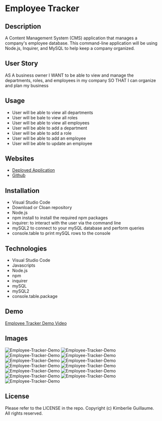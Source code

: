 # Employee Tracker

## Description

A Content Management System (CMS) application that manages a company's employee database. This command-line application will be using Node.js, Inquirer, and MySQL to help keep a company organized. 

## User Story

AS A business owner
I WANT to be able to view and manage the departments, roles, and employees in my company
SO THAT I can organize and plan my business

## Usage

- User will be able to view all departments
- User will be bale to view all roles
- User will be able to view all employees 
- User will be able to add a department
- User will be able to add a role
- User will be able to add an employee 
- User will be able to update an employee

## Websites 

- [Deployed Application](https://kimberlie901.github.io/my_Employees/)
- [Github](https://github.com/kimberlie901/my_Employees)

## Installation

- Visual Studio Code
- Download or Cloan repository
- Node.js
- npm install to install the required npm packages 
- inquirer: to interact with the user via the command line
- mySQL2 to connect to your mySQL database and perform queries
- console.table to print mySQL rows to the console


## Technologies

- Visual Studio Code
- Javascripts
- Node.js
- npm 
- inquirer 
- mySQL
- mySQL2 
- console.table.package

## Demo

[Employee Tracker Demo Video](https://drive.google.com/file/d/1B821X4w4eRJgM2RV11XFziHQv014u5JI/view?usp=sharing)

## Images

![Employee-Tracker-Demo](assets/view%20all%20departments.png)
![Employee-Tracker-Demo](assets/departments.png)
![Employee-Tracker-Demo](assets/view%20all%20roles.png)
![Employee-Tracker-Demo](assets/roles.png)
![Employee-Tracker-Demo](assets/view%20all%20employees.png)
![Employee-Tracker-Demo](assets/all%20employees.png)
![Employee-Tracker-Demo](assets/add%20a%20department.png)
![Employee-Tracker-Demo](assets/department%20added.png)
![Employee-Tracker-Demo](assets/add%20a%20role.png)
![Employee-Tracker-Demo](assets/ux%20designer%20added.png)
![Employee-Tracker-Demo](assets/ux%20designer%20in%20role.png)
![Employee-Tracker-Demo](assets/add%20employee.png)
![Employee-Tracker-Demo](assets/employee%20added.png)

## License 

Please refer to the LICENSE in the repo. Copyright (c) Kimberlie Guillaume. All rights reserved. 